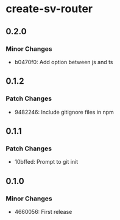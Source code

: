 # create-sv-router

## 0.2.0

### Minor Changes

- b0470f0: Add option between js and ts

## 0.1.2

### Patch Changes

- 9482246: Include gitignore files in npm

## 0.1.1

### Patch Changes

- 10bffed: Prompt to git init

## 0.1.0

### Minor Changes

- 4660056: First release
